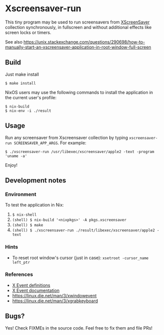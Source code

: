 Xscreensaver-run
================

This tiny program may be used to run screensavers from
[XScreenSaver](https://www.jwz.org/xscreensaver/) collection synchronously,
in fullscreen and without additional effects like screen locks or timers.

See also <https://unix.stackexchange.com/questions/290698/how-to-manually-start-an-xscreensaver-application-in-root-window-full-screen>


Build
-----

Just make install

    $ make install


NixOS users may use the following commands to install the application in the
current user's profile:

    $ nix-build
    $ nix-env -i ./result

Usage
-----

Run any screensaver from Xscreensaver collection by typing `xscreensaver-run
SCREENSAVER_APP_ARGS`. For example:

    $ ./xscreensaver-run /usr/libexec/xscreensaver/apple2 -text -program 'uname -a'

Enjoy!


Development notes
-----------------

### Environment

To test the application in Nix:

1. `$ nix-shell`
2. `(shell) $ nix-build '<nixpkgs>' -A pkgs.xscreensaver`
3. `(shell) $ make`
4. `(shell) $ ./xscreensaver-run ./result/libexec/xscreensaver/apple2 -text`

### Hints

* To reset root window's cursor (just in case): `xsetroot -cursor_name left_ptr`

### References

* [X Event definitions](https://fossies.org/dox/tightvnc-1.3.10_unixsrc/X_8h.html)
* [X Event documentation](https://tronche.com/gui/x/xlib/events/processing-overview.html)
* https://linux.die.net/man/3/xwindowevent
* https://linux.die.net/man/3/xgrabkeyboard

Bugs?
-----

Yes! Check FIXMEs in the source code. Feel free to fix them and file PRs!

